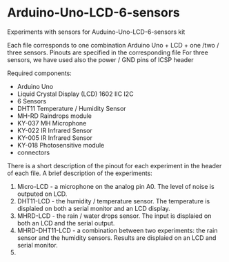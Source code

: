 # Arduino-Uno-LCD-6-sensors
Experiments with sensors for Auduino-Uno-LCD-6-sensors kit

Each file corresponds to one combination Arduino Uno + LCD + one /two / three sensors.
Pinouts are specified in the corresponding file
For three sensors, we have used also the power / GND pins of ICSP header

Required components:
 - Arduino Uno
 - Liquid Crystal Display (LCD) 1602 IIC I2C
 - 6 Sensors
  - DHT11 Temperature / Humidity Sensor
  - MH-RD Raindrops module
  - KY-037 MH Microphone
  - KY-022 IR Infrared Sensor
  - KY-005 IR Infrared Sensor
  - KY-018 Photosensitive module
- connectors

There is a short description of the pinout for each experiment in the header of each file. 
A brief description of the experiments:
1. Micro-LCD - a microphone on the analog pin A0. The level of noise is outputed on LCD.
2. DHT11-LCD - the humidity / temperature sensor. The temperature is displaied on both a serial monitor and an LCD display.
3. MHRD-LCD  - the rain / water drops sensor. The input is displaied on both an LCD and the serial output.
4. MHRD-DHT11-LCD - a combination between two experiments: the rain sensor and the humidity sensors. Results are displaied on an LCD and serial monitor. 
5. 
